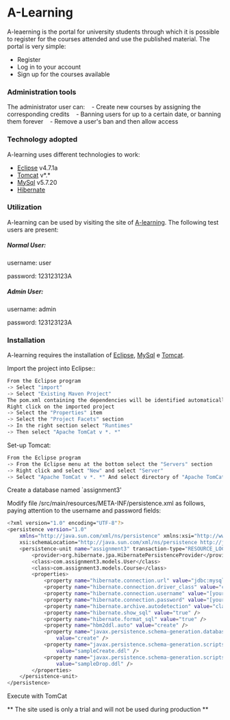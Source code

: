 # A-Learning

A-leaerning is the portal for university students through which it is possible to register for the courses attended and use the published material. The portal is very simple:

- Register
- Log in to your account
- Sign up for the courses available

### Administration tools

The administrator user can:
   - Create new courses by assigning the corresponding credits
   - Banning users for up to a certain date, or banning them forever
   - Remove a user's ban and then allow access

### Technology adopted

A-learning uses different technologies to work:
* [Eclipse](http://www.eclipse.org) v4.7.1a
* [Tomcat](https://tomcat.apache.org/download-80.cgi) v*.*
* [MySql](https://www.mysql.com/it/) v5.7.20
* [Hibernate](http://hibernate.org)

### Utilization
A-learning can be used by visiting the site of [A-learning](http://a-learning-a-learning.1d35.starter-us-east-1.openshiftapps.com/Assignment3).
The following test users are present:

##### Normal User:
username: user

password: 123123123A

##### Admin User:
username: admin

password: 123123123A


### Installation

A-learning requires the installation of [Eclipse](http://www.eclipse.org/downloads/eclipse-packages), [MySql](https://www.mysql.com/it/) e [Tomcat](https://tomcat.apache.org/download-80.cgi).

Import the project into Eclipse::

```sh
From the Eclipse program
-> Select "import"
-> Select "Existing Maven Project"
The pom.xml containing the dependencies will be identified automatically
Right click on the imported project
-> Select the "Properties" item
-> Select the "Project Facets" section
-> In the right section select "Runtimes"
-> Then select "Apache TomCat v *. *"
```

Set-up Tomcat:

```sh
From the Eclipse program
-> From the Eclipse menu at the bottom select the "Servers" section
-> Right click and select "New" and select "Server"
-> Select "Apache TomCat v *. *" And select directory of "Apache TomCat v *. *" Downloaded
```

Create a database named `assignment3'

Modify file /src/main/resources/META-INF/persistence.xml as follows, paying attention to the username and password fields:
```sh
<?xml version="1.0" encoding="UTF-8"?>
<persistence version="1.0"
	xmlns="http://java.sun.com/xml/ns/persistence" xmlns:xsi="http://www.w3.org/2001/XMLSchema-instance"
	xsi:schemaLocation="http://java.sun.com/xml/ns/persistence http://java.sun.com/xml/ns/persistence/persistence_1_0.xsd">
	<persistence-unit name="assignment3" transaction-type="RESOURCE_LOCAL">
		<provider>org.hibernate.jpa.HibernatePersistenceProvider</provider>
		<class>com.assignment3.models.User</class>
		<class>com.assignment3.models.Course</class>
		<properties>
			<property name="hibernate.connection.url" value="jdbc:mysql://127.0.0.1/assignment3" />
			<property name="hibernate.connection.driver_class" value="com.mysql.cj.jdbc.Driver" />
			<property name="hibernate.connection.username" value="[your-username]" />
			<property name="hibernate.connection.password" value="[your-password]" />
			<property name="hibernate.archive.autodetection" value="class" />
			<property name="hibernate.show_sql" value="true" />
			<property name="hibernate.format_sql" value="true" />
			<property name="hbm2ddl.auto" value="create" />
			<property name="javax.persistence.schema-generation.database.action"
				value="create" />
			<property name="javax.persistence.schema-generation.scripts.create-target"
				value="sampleCreate.ddl" />
			<property name="javax.persistence.schema-generation.scripts.drop-target"
				value="sampleDrop.ddl" />
		</properties>
	</persistence-unit>
</persistence>
```

Execute with TomCat

** The site used is only a trial and will not be used during production **
